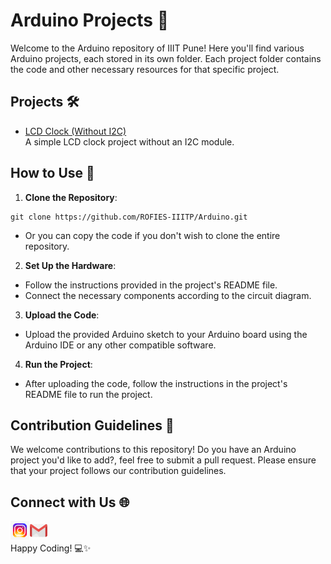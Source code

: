 # Arduino Projects 🤖

Welcome to the Arduino repository of IIIT Pune! Here you'll find various Arduino projects, each stored in its own folder. Each project folder contains the code and other necessary resources for that specific project.

## Projects 🛠️

- [LCD Clock (Without I2C)](./LCD%20Clock%20(Without%20I2C)) <br>A simple LCD clock project without an I2C module.

<!-- Add more projects here as they are added to the repository -->

## How to Use 📝

1. **Clone the Repository**:
```
git clone https://github.com/ROFIES-IIITP/Arduino.git
```
- Or you can copy the code if you don't wish to clone the entire repository.
  

2. **Set Up the Hardware**: 
- Follow the instructions provided in the project's README file.
- Connect the necessary components according to the circuit diagram.

3. **Upload the Code**: 
- Upload the provided Arduino sketch to your Arduino board using the Arduino IDE or any other compatible software.

4. **Run the Project**: 
- After uploading the code, follow the instructions in the project's README file to run the project.

## Contribution Guidelines 🤝

We welcome contributions to this repository! 
Do you have an Arduino project you'd like to add?, feel free to submit a pull request. Please ensure that your project follows our contribution guidelines.

## Connect with Us 🌐

<a href="https://www.instagram.com/rofies_iiitp/" target="_blank"><img align="left" alt="ROFIES | Instagram" width="30px" src="images/instagram.gif" /></a>
<a href="mailto:rofies@iiitp.ac.in" target="_blank"><img align="left" alt="ROFIES | Gmail" width="30px" src="images/gmail.gif" /></a>


<br>
<br>
Happy Coding! 💻✨
